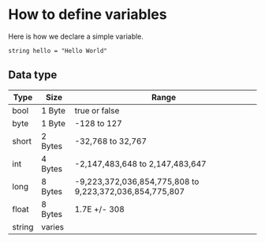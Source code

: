 # How to define variables

Here is how we declare a simple variable.

```
string hello = "Hello World"
```

## Data type

| Type   | Size    | Range                                                   |
| ------ | ------- | ------------------------------------------------------- |
| bool   | 1 Byte  | true or false                                           |
| byte   | 1 Byte  | -128 to 127                                             |
| short  | 2 Bytes | -32,768 to 32,767                                       |
| int    | 4 Bytes | -2,147,483,648 to 2,147,483,647                         |
| long   | 8 Bytes | -9,223,372,036,854,775,808 to 9,223,372,036,854,775,807 |
| float  | 8 Bytes | 1.7E +/- 308                                            |
| string | varies  |                                                         |
